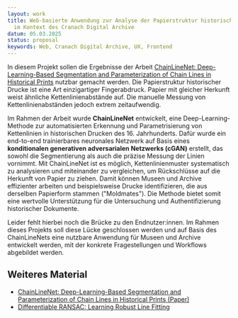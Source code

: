 ```yaml
---
layout: work
title: Web-basierte Anwendung zur Analyse der Papierstruktur historischer Drucke
  im Kontext des Cranach Digital Archive
datum: 05.03.2025
status: proposal
keywords: Web, Cranach Digital Archive, UX, Frontend
---
```

In diesem Projekt sollen die Ergebnisse der Arbeit [ChainLineNet: Deep-Learning-Based Segmentation and Parameterization of Chain Lines in Historical Prints](https://www.mdpi.com/2313-433X/7/7/120) nutzbar gemacht werden. Die Papierstruktur historischer Drucke ist eine Art einzigartiger Fingerabdruck. Papier mit gleicher Herkunft weist ähnliche Kettenlinienabstände auf. Die manuelle Messung von Kettenlinienabständen jedoch extrem zeitaufwendig.

Im Rahmen der Arbeit wurde **ChainLineNet** entwickelt, eine Deep-Learning-Methode zur automatisierten Erkennung und Parametrisierung von Kettenlinien in historischen Drucken des 16. Jahrhunderts. Dafür wurde ein end-to-end trainierbares neuronales Netzwerk auf Basis eines **konditionalen generativen adversarialen Netzwerks (cGAN)** erstellt, das sowohl die Segmentierung als auch die präzise Messung der Linien vornimmt. Mit ChainLineNet ist es möglich, Kettenlinienmuster systematisch zu analysieren und miteinander zu vergleichen, um Rückschlüsse auf die Herkunft von Papier zu ziehen. Damit können Museen und Archive effizienter arbeiten und beispielsweise Drucke identifizieren, die aus derselben Papierform stammen ("Moldmates"). Die Methode bietet somit eine wertvolle Unterstützung für die Untersuchung und Authentifizierung historischer Dokumente.

Leider fehlt hierbei noch die Brücke zu den Endnutzer:innen. Im Rahmen dieses Projekts soll diese Lücke geschlossen werden und auf Basis des ChainLineNets eine nutzbare Anwendung für Museen und Archive entwickelt werden, mit der konkrete Fragestellungen und Workflows abgebildet werden.

## Weiteres Material
- [ChainLineNet: Deep-Learning-Based Segmentation and Parameterization of Chain Lines in Historical Prints (Paper)](https://www.mdpi.com/2313-433X/7/7/120)
- [Differentiable RANSAC: Learning Robust Line Fitting](https://github.com/vislearn/DSACLine)
